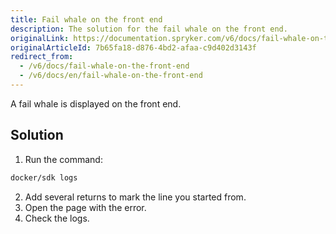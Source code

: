 ```yaml
---
title: Fail whale on the front end
description: The solution for the fail whale on the front end.
originalLink: https://documentation.spryker.com/v6/docs/fail-whale-on-the-front-end
originalArticleId: 7b65fa18-d876-4bd2-afaa-c9d402d3143f
redirect_from:
  - /v6/docs/fail-whale-on-the-front-end
  - /v6/docs/en/fail-whale-on-the-front-end
---
```


A fail whale is displayed on the front end.

## Solution

1. Run the command:
```bash
docker/sdk logs
```

2. Add several returns to mark the line you started from.
3. Open the page with the error.
4. Check the logs.

